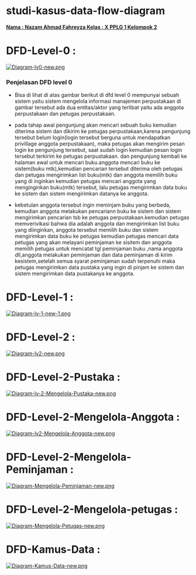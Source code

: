 # studi-kasus-data-flow-diagram

<b><u>
Nama  : Nazam Ahmad Fahreyza
Kelas : X PPLG 1
Kelompok 2
</b></u>

# DFD-Level-0 :
[![Diagram-lv0-new.png](https://i.postimg.cc/j2bTgWsw/Diagram-lv0-new.png)](https://postimg.cc/KkJC483x)

### Penjelasan DFD level 0
- Bisa di lihat di atas gambar berikut di dfd level 0 mempunyai sebuah sistem yaitu sistem mengelola informasi manajemen perpustakaan
di gambar tersebut ada dua entitas/aktor yang terlibat yaitu ada anggota perpustakaan dan petugas perpustakaan.

- pada tahap awal pengunjung akan mencari sebuah buku kemudian diterima sistem dan dikirim ke petugas perpustakaan,karena pengunjung tersebut belum login(login tersebut berguna untuk mendapatkan privillage anggota perpustakaan),  maka petugas akan mengirim pesan login ke pengunjung tersebut, saat sudah login kemudian pesan login tersebut terkirim ke petugas perpustakaan. dan pengunjung kembali ke halaman awal untuk mencari buku.anggota mencari buku ke sistem(buku mtk),kemudian pencarian tersebut diterima oleh petugas dan petugas mengirimkan list buku(mtk) dan anggota memilih buku yang di inginkan kemudian petugas mencari anggota yang menginginkan buku(mtk) tersebut, lalu petugas mengirimkan data buku ke sistem dan sistem mengirimkan datanya ke anggota. 

- kebetulan anggota tersebut ingin meminjam buku yang berbeda, kemudian anggota melakukan pencariann buku ke sistem dan sistem mengirimkan pencarian tsb ke petugas perpustakaan.kemudian petugas memverivikasi bahwa dia adalah anggota dan mengirimkan list buku yang diinginkan, anggota tersebut memilih buku dan sistem mengirimkan data buku ke petugas kemudian petugas mencari data petugas yang akan melayani peminjaman ke sisitem dan anggota memilih petugas untuk mencatat tgl peminjaman buku ,nama anggota dll,anggota melakukan peminjaman dan data peminjaman di kirim kesistem,setelah semua syarat peminjaman sudah terpenuhi maka petugas mengirimkan data pustaka yang ingin di pinjam ke sistem dan sistem mengirimkan data pustakanya ke anggota.

#  DFD-Level-1 :
[![Diagram-lv-1-new-1.png](https://i.postimg.cc/tRfRfMrx/Diagram-lv-1-new-1.png)](https://postimg.cc/grVPLNbz)
# DFD-Level-2 :
[![Diagram-lv2-new.png](https://i.postimg.cc/kM0fBks5/Diagram-lv2-new.png)](https://postimg.cc/RqTcYpjr)
# DFD-Level-2-Pustaka :
[![Diagram-lv-2-Mengelola-Pustaka-new.png](https://i.postimg.cc/L8mzY5zR/Diagram-lv-2-Mengelola-Pustaka-new.png)](https://postimg.cc/Ln0qGHC0)
# DFD-Level-2-Mengelola-Anggota :
[![Diagram-lv2-Mengelola-Anggota-new.png](https://i.postimg.cc/bJ2V58gK/Diagram-lv2-Mengelola-Anggota-new.png)](https://postimg.cc/wygktCSV)
# DFD-Level-2-Mengelola-Peminjaman :
[![Diagram-Mengelola-Peminjaman-new.png](https://i.postimg.cc/4yx7d400/Diagram-Mengelola-Peminjaman-new.png)](https://postimg.cc/R62Vpm41)
# DFD-Level-2-Mengelola-petugas :
[![Diagram-Mengelola-Petugas-new.png](https://i.postimg.cc/GtR0JHRM/Diagram-Mengelola-Petugas-new.png)](https://postimg.cc/YGdyt2hg)
# DFD-Kamus-Data :
[![Diagram-Kamus-Data-new.png](https://i.postimg.cc/nLpvJ200/Diagram-Kamus-Data-new.png)](https://postimg.cc/ZWs9P8kd)
